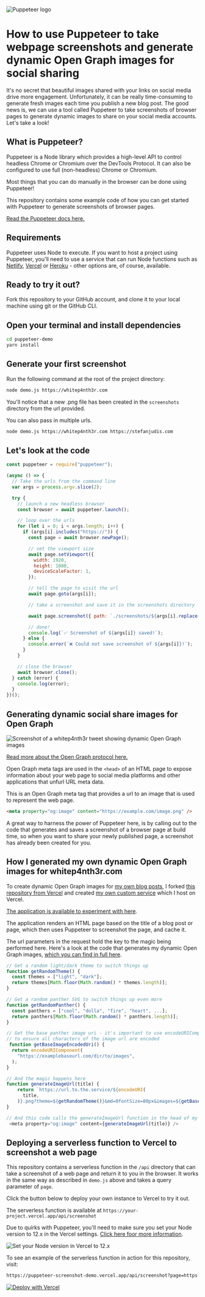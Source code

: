 ![Puppeteer logo](./puppeteer.png)

# How to use Puppeteer to take webpage screenshots and generate dynamic Open Graph images for social sharing

It's no secret that beautiful images shared with your links on social media drive more engagement. Unfortunately, it can be really time-consuming to generate fresh images each time you publish a new blog post. The good news is, we can use a tool called Puppeteer to take screenshots of browser pages
to generate dynamic images to share on your social media accounts. Let's take a look!

## What is Puppeteer?

Puppeteer is a Node library which provides a high-level API to control headless Chrome or Chromium over the DevTools Protocol. It can also be configured to use full (non-headless) Chrome or Chromium.

Most things that you can do manually in the browser can be done using Puppeteer!

This repository contains some example code of how you can get started with Puppeteer to generate screenshots of browser pages.

[Read the Puppeteer docs here.](https://developers.google.com/web/tools/puppeteer/get-started)

## Requirements

Puppeteer uses Node to execute. If you want to host a project using Puppeteer, you'll need to use a service that can run Node functions such as [Netlify](https://www.netlify.com/), [Vercel](https://vercel.com/) or [Heroku](https://www.heroku.com/) - other options are, of course, available.

## Ready to try it out?

Fork this repository to your GitHub account, and clone it to your local machine using git or the GitHub CLI.

## Open your terminal and install dependencies

```bash
cd puppeteer-demo
yarn install
```

## Generate your first screenshot

Run the following command at the root of the project directory:

```bash
node demo.js https://whitep4nth3r.com
```

You'll notice that a new .png file has been created in the `screenshots` directory from the url provided.

You can also pass in multiple urls.

```bash
node demo.js https://whitep4nth3r.com https://stefanjudis.com
```

## Let's look at the code

```js
const puppeteer = require("puppeteer");

(async () => {
  // Take the urls from the command line
  var args = process.argv.slice(2);

  try {
    // launch a new headless browser
    const browser = await puppeteer.launch();

    // loop over the urls
    for (let i = 0; i < args.length; i++) {
      if (args[i].includes("https://")) {
        const page = await browser.newPage();

        // set the viewport size
        await page.setViewport({
          width: 1920,
          height: 1080,
          deviceScaleFactor: 1,
        });

        // tell the page to visit the url
        await page.goto(args[i]);

        // take a screenshot and save it in the screenshots directory

        await page.screenshot({ path: `./screenshots/${args[i].replace("https://", "")}.png` });

        // done!
        console.log(`✅ Screenshot of ${args[i]} saved!`);
      } else {
        console.error(`❌ Could not save screenshot of ${args[i]}!`);
      }
    }

    // close the browser
    await browser.close();
  } catch (error) {
    console.log(error);
  }
})();
```

## Generating dynamic social share images for Open Graph

![Screenshot of a whitep4nth3r tweet showing dynamic Open Graph images](./tweet-screenshot.png)

[Read more about the Open Graph protocol here.](https://ogp.me/)

Open Graph meta tags are used in the `<head>` of an HTML page to expose information about your web page to social media platforms and other applications that unfurl URL meta data.

This is an Open Graph meta tag that provides a url to an image that is used to represent the web page.

```html
<meta property="og:image" content="https://example.com/image.png" />
```

A great way to harness the power of Puppeteer here, is by calling out to the code that generates and saves a screenshot of a browser page at build time, so when you want to share your newly published page, a screenshot has already been created for you.

## How I generated my own dynamic Open Graph images for whitep4nth3r.com

To create dynamic Open Graph images for [my own blog posts](https://whitep4nth3r.com/blog), I forked [this repository from Vercel](https://github.com/vercel/og-image) and created [my own custom service](https://github.com/whitep4nth3r/p4nth3rblog-og-image) which I host on Vercel.

[The application is available to experiment with here](https://p4nth3rblog-og-image.vercel.app/).

The application renders an HTML page based on the title of a blog post or page, which then uses Puppeteer to screenshot the page, and cache it.

The url parameters in the request hold the key to the magic being performed here. Here's a look at the code that generates my dynamic Open Graph images, [which you can find in full here](https://github.com/whitep4nth3r/p4nth3rblog/blob/main/utils/OpenGraph.js).

```js
// Get a random light/dark theme to switch things up
function getRandomTheme() {
  const themes = ["light", "dark"];
  return themes[Math.floor(Math.random() * themes.length)];
}

// Get a random panther SVG to switch things up even more
function getRandomPanther() {
  const panthers = ["cool", "dolla", "fire", "heart", ...];
  return panthers[Math.floor(Math.random() * panthers.length)];
}

// Get the base panther image uri - it's important to use encodeURIComponent() here
// to ensure all characters of the image url are encoded
 function getBaseImageEncodedUri() {
  return encodeURIComponent(
    "https://examplebaseurl.com/dir/to/images",
  );
}

// And the magic happens here
function generateImageUrl(title) {
    return `https://url.to.the.service/${encodeURI(
      title,
    )}.png?theme=${getRandomTheme()}&md=0fontSize=80px&images=${getBaseImageEncodedUri()}${getRandomPanther()}.svg`;
}

// And this code calls the generateImageUrl function in the head of my blog pages (which use Next.js)
 <meta property="og:image" content={generateImageUrl(title)} />
```

## Deploying a serverless function to Vercel to screenshot a web page

This repository contains a serverless function in the `/api` directory that can take a screenshot of a web page and return it to you in the browser. It works in the same way as described in `demo.js` above and takes a query parameter of `page`.

Click the button below to deploy your own instance to Vercel to try it out.

The serverless function is available at `https://your-project.vercel.app/api/screenshot`

Due to quirks with Puppeteer, you'll need to make sure you set your Node version to 12.x in the Vercel settings. [Click here foor more information](https://developers.google.com/web/tools/puppeteer/troubleshooting).

![Set your Node version in Vercel to 12.x](./node12-screenshot.png)

To see an example of the serverless function in action for this repository, visit:

```bash
https://puppeteer-screenshot-demo.vercel.app/api/screenshot?page=https://whitep4nth3r.com
```

[![Deploy with Vercel](https://vercel.com/button)](https://vercel.com/new/git/external?repository-url=https%3A%2F%2Fgithub.com%2Fwhitep4nth3r%2Fpuppeteer-demo)
